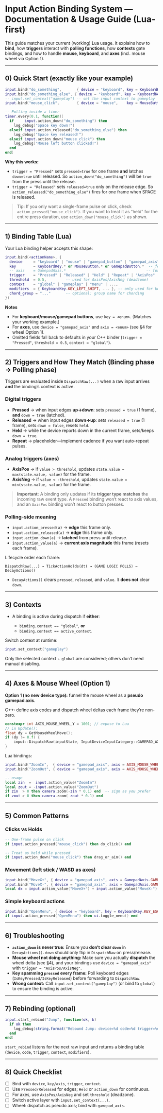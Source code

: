 # Input Action Binding System — Documentation & Usage Guide (Lua-first)

This guide matches your current (working) Lua usage. It explains how to **bind**, how **triggers** interact with **polling functions**, how **contexts** gate bindings, and how to handle **mouse**, **keyboard**, and **axes** (incl. mouse wheel via Option 1).

---

## 0) Quick Start (exactly like your example)

```lua
input.bind("do_something",       { device = "keyboard", key = KeyboardKey.KEY_SPACE,          trigger = "Pressed",  context = "gameplay" })
input.bind("do_something_else", { device = "keyboard", key = KeyboardKey.KEY_SPACE,          trigger = "Released", context = "gameplay" })
-- input.set_context("gameplay") -- set the input context to gameplay
input.bind("mouse_click",        { device = "mouse",    key = MouseButton.BUTTON_LEFT,        trigger = "Pressed",  context = "gameplay" })

-- Polling inside a timer
timer.every(0.1, function()
  if     input.action_down("do_something") then
    log_debug("Space key down!")
  elseif input.action_released("do_something_else") then
    log_debug("Space key released!")
  elseif input.action_down("mouse_click") then
    log_debug("Mouse left button clicked!")
  end
end)
```

**Why this works:**

* `trigger = "Pressed"` sets `pressed=true` for one frame **and** latches `down=true` until released. So `action_down("do_something")` will be `true` from the press until the release.
* `trigger = "Released"` sets `released=true` only on the release edge. So `action_released("do_something_else")` fires for one frame when SPACE is released.

> Tip: If you only want a single-frame pulse on click, check `action_pressed("mouse_click")`. If you want to treat it as “held” for the entire press duration, use `action_down("mouse_click")` as shown.

---

## 1) Binding Table (Lua)

Your Lua binding helper accepts this shape:

```lua
input.bind(<actionName>, {
  device     = "keyboard" | "mouse" | "gamepad_button" | "gamepad_axis",
  key        = KeyboardKey.* or MouseButton.* or GamepadButton.*  -- for keyboard/mouse/gamepad_button
  -- axis    = GamepadAxis.*                                     -- for gamepad_axis
  trigger    = "Pressed" | "Released" | "Held" | "Repeat" | "AxisPos" | "AxisNeg",
  threshold  = 0.5,         -- used for AxisPos/AxisNeg (deadzone)
  context    = "global" | "gameplay" | "menu" | ...,
  modifiers  = { KeyboardKey.KEY_LEFT_SHIFT, ... }, -- only used for keyboard; optional
  chord_group = "..."       -- optional: group name for chording
})
```

**Notes**

* For **keyboard/mouse/gamepad buttons**, use `key = <enum>`. (Matches your working example.)
* For **axes**, use `device = "gamepad_axis"` and `axis = <enum>` (see §4 for wheel Option 1).
* Omitted fields fall back to defaults in your C++ binder (`trigger = "Pressed"`, `threshold = 0.5`, `context = "global"`).

---

## 2) Triggers and How They Match (Binding phase → Polling phase)

Triggers are evaluated inside `DispatchRaw(...)` when a raw input arrives **and** the binding’s context is active.

### Digital triggers

* **Pressed**  → when input edges **up→down**: sets `pressed = true` (1 frame), **and** `down = true` (latched).
* **Released** → when input edges **down→up**: sets `released = true` (1 frame), sets `down = false`, resets `held`.
* **Held**     → while the device reports down in the current frame, sets/keeps `down = true`.
* **Repeat**   → placeholder—implement cadence if you want auto-repeat pulses.

### Analog triggers (axes)

* **AxisPos**  → if `value > threshold`, updates `state.value = max(state.value, value)` for the frame.
* **AxisNeg**  → if `value < -threshold`, updates `state.value = min(state.value, value)` for the frame.

> **Important:** A binding only updates if its **trigger type matches** the incoming raw event type. A `Pressed` binding won’t react to axis values, and an `AxisPos` binding won’t react to button presses.

### Polling-side meaning

* `input.action_pressed(a)`   → **edge** this frame only.
* `input.action_released(a)`  → **edge** this frame only.
* `input.action_down(a)`      → **latched** from press until release.
* `input.action_value(a)`     → **current axis magnitude** this frame (resets each frame).

Lifecycle order each frame:

```
DispatchRaw(...) → TickActionHolds(dt) → (GAME LOGIC POLLS) → DecayActions()
```

* `DecayActions()` clears `pressed`, `released`, and `value`. It **does not** clear `down`.

---

## 3) Contexts

* A binding is active during dispatch if **either**:

  * `binding.context == "global"`, **or**
  * `binding.context == active_context`.

Switch context at runtime:

```lua
input.set_context("gameplay")
```

Only the selected context + `global` are considered; others don’t need manual disabling.

---

## 4) Axes & Mouse Wheel (Option 1)

**Option 1 (no new device type):** funnel the mouse wheel as a **pseudo gamepad axis**.

C++: define axis codes and dispatch wheel deltas each frame they’re non-zero.

```cpp
constexpr int AXIS_MOUSE_WHEEL_Y = 1001; // expose to Lua
// in Update():
float dy = GetMouseWheelMove();
if (dy != 0.f) {
    input::DispatchRaw(inputState, InputDeviceInputCategory::GAMEPAD_AXIS, AXIS_MOUSE_WHEEL_Y, /*down*/true, /*value*/dy);
}
```

Lua bindings:

```lua
input.bind("ZoomIn",  { device = "gamepad_axis", axis = AXIS_MOUSE_WHEEL_Y, trigger = "AxisPos", threshold = 0.2, context = "gameplay" })
input.bind("ZoomOut", { device = "gamepad_axis", axis = AXIS_MOUSE_WHEEL_Y, trigger = "AxisNeg", threshold = 0.2, context = "gameplay" })

-- usage
local zin  =  input.action_value("ZoomIn")
local zout = -input.action_value("ZoomOut")
if zin  > 0 then camera.zoom(-zin * 0.1) end  -- sign as you prefer
if zout > 0 then camera.zoom( zout * 0.1) end
```

---

## 5) Common Patterns

### Clicks vs Holds

```lua
-- One-frame pulse on click
if input.action_pressed("mouse_click") then do_click() end

-- Treat as held while pressed
if input.action_down("mouse_click") then drag_or_aim() end
```

### Movement (left stick / WASD as axes)

```lua
input.bind("MoveX+", { device = "gamepad_axis", axis = GamepadAxis.GAMEPAD_AXIS_LEFT_X, trigger = "AxisPos", threshold = 0.2, context = "gameplay" })
input.bind("MoveX-", { device = "gamepad_axis", axis = GamepadAxis.GAMEPAD_AXIS_LEFT_X, trigger = "AxisNeg", threshold = 0.2, context = "gameplay" })
local dx = input.action_value("MoveX+") + input.action_value("MoveX-") -- negative on left
```

### Simple keyboard actions

```lua
input.bind("OpenMenu", { device = "keyboard", key = KeyboardKey.KEY_ESCAPE, trigger = "Pressed", context = "gameplay" })
if input.action_pressed("OpenMenu") then ui.toggle_menu() end
```

---

## 6) Troubleshooting

* **`action_down` is never true:** Ensure you **don’t clear `down`** in `DecayActions()`. `down` should only flip in `DispatchRaw` on press/release.
* **Mouse wheel not doing anything:** Make sure you actually **dispatch** the wheel delta (see §4), and your bindings use `device = "gamepad_axis"` with `trigger = "AxisPos/AxisNeg"`.
* **Key spamming `pressed` every frame:** Poll keyboard edges (`IsKeyPressed/IsKeyReleased`) before forwarding to `DispatchRaw`.
* **Wrong context:** Call `input.set_context("gameplay")` (or bind to `global`) to ensure the binding is active.

---

## 7) Rebinding (optional)

```lua
input.start_rebind("Jump", function(ok, b)
  if ok then
    log_debug(string.format("Rebound Jump: device=%d code=%d trigger=%d context=%s", b.device, b.code, b.trigger, b.context))
  end
end)
```

`start_rebind` listens for the next raw input and returns a binding table (`device`, `code`, `trigger`, `context`, `modifiers`).

---

## 8) Quick Checklist

* [ ] Bind with `device`, `key/axis`, `trigger`, `context`.
* [ ] Use `Pressed/Released` for edges; `Held` or `action_down` for continuous.
* [ ] For axes, use `AxisPos/AxisNeg` and set `threshold` (deadzone).
* [ ] Switch active layer with `input.set_context(...)`.
* [ ] Wheel: dispatch as pseudo axis; bind with `gamepad_axis`.
